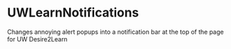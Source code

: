 UWLearnNotifications
====================

Changes annoying alert popups into a notification bar at the top of the page for UW Desire2Learn
